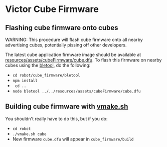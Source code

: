 # Victor Cube Firmware

## Flashing cube firmware onto cubes

WARNING: This procedure will flash cube firmware onto all nearby advertising cubes, potentially pissing off other developers.

The latest cube application firmware image should be available at [resources/assets/cubeFirmware/cube.dfu](/resources/assets/cubeFirmware/cube.dfu). To flash this firmware on nearby cubes using the [bletool](/robot/cube_firmware/bletool), do the following: 

* `cd robot/cube_firmware/bletool`
* `npm install`
* ` cd ..`
* `node bletool ../../resources/assets/cubeFirmware/cube.dfu`

## Building cube firmware with [vmake.sh](/robot/vmake.sh)

You shouldn't really have to do this, but if you do:

* `cd robot`
* `./vmake.sh cube`
* New firmware `cube.dfu` will appear in `cube_firmware/build`
